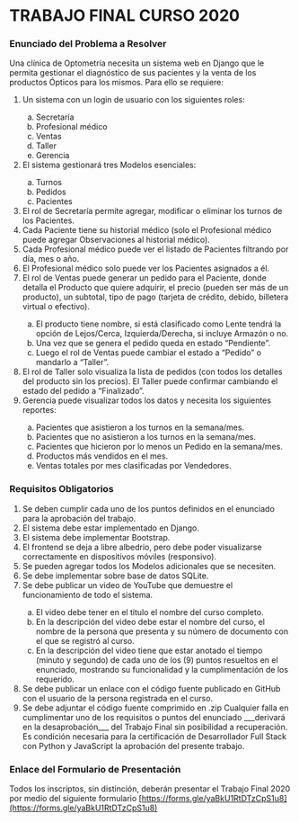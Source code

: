 # TRABAJO FINAL CURSO 2020

### Enunciado del Problema a Resolver

Una clínica de Optometría necesita un sistema web en Django que le permita gestionar el diagnóstico de sus pacientes y la venta de los productos Ópticos para los mismos. Para ello se requiere:

<ol>
    <li>Un sistema con un login de usuario con los siguientes roles:</li>
    <ol type="a">
        <li>Secretaría</li>
        <li>Profesional médico</li>
        <li>Ventas</li>
        <li>Taller</li>
        <li>Gerencia</li>
    </ol>
    <li>El sistema gestionará tres Modelos esenciales:</li>
    <ol type="a">
        <li>Turnos</li>
        <li>Pedidos</li>
        <li>Pacientes</li>
    </ol>
    <li>El rol de Secretaría permite agregar, modificar o eliminar los turnos de los Pacientes.</li>
    <li>Cada Paciente tiene su historial médico (solo el Profesional médico puede agregar Observaciones al historial médico).</li>
    <li>Cada Profesional médico puede ver el listado de Pacientes filtrando por día, mes o año.</li>
    <li>El Profesional médico solo puede ver los Pacientes asignados a él.</li>
    <li>El rol de Ventas puede generar un pedido para el Paciente, donde detalla el Producto que quiere adquirir, el precio (pueden ser más de un producto), un  subtotal, tipo de pago (tarjeta de crédito, debido, billetera virtual o efectivo).</li>
    <ol type="a">
        <li>El producto tiene nombre, si está clasificado como Lente tendrá la opción de Lejos/Cerca, Izquierda/Derecha, si incluye Armazón o no.</li>
        <li>Una vez que se genera el pedido queda en estado “Pendiente”.</li>
        <li>Luego el rol de Ventas puede cambiar el estado a “Pedido” o mandarlo a “Taller”.</li>
    </ol>
    <li>El rol de Taller solo visualiza la lista de pedidos (con todos los detalles del producto sin los precios). El Taller puede confirmar cambiando el estado del pedido a “Finalizado”.</li>
    <li>Gerencia puede visualizar todos los datos y necesita los siguientes reportes:</li>
    <ol type="a">
        <li>Pacientes que asistieron a los turnos en la semana/mes.</li>
        <li>Pacientes que no asistieron a los turnos en la semana/mes.</li>
        <li>Pacientes que hicieron por lo menos un Pedido en la semana/mes.</li>
        <li>Productos más vendidos en el mes.</li>
        <li>Ventas totales por mes clasificadas por Vendedores.</li>
    </ol>
</ol>



### Requisitos Obligatorios

<ol>
    <li>Se deben cumplir cada uno de los puntos definidos en el enunciado para la aprobación del trabajo.</li>
    <li>El sistema debe estar implementado en Django.</li>
    <li>El sistema debe implementar Bootstrap.</li>
    <li>El frontend se deja a libre albedrio, pero debe poder visualizarse correctamente en dispositivos móviles (responsivo).</li>
    <li>Se pueden agregar todos los Modelos adicionales que se necesiten.</li>
    <li>Se debe implementar sobre base de datos SQLite.</li>
    <li>Se debe publicar un video de YouTube que demuestre el funcionamiento de todo el sistema.</li>
    <ol type="a">
        <li>El video debe tener en el titulo el nombre del curso completo.</li>
        <li>En la descripción del video debe estar el nombre del curso, el nombre de la persona que presenta y su número de documento con el que se registró al curso.</li>
        <li>En la descripción del video tiene que estar anotado el tiempo (minuto y segundo) de cada uno de los (9) puntos resueltos en el enunciado, mostrando su funcionalidad y la cumplimentación de los requerido.</li>
    </ol>
    <li>Se debe publicar un enlace con el código fuente publicado en GitHub con el usuario de la persona registrada en el curso.
    <li>Se debe adjuntar el código fuente comprimido en .zip Cualquier falla en cumplimentar uno de los requisitos o puntos del enunciado ___derivará en la desaprobación___ del Trabajo Final sin posibilidad a recuperación. Es condición necesaria para la certificación de Desarrollador Full Stack con Python y JavaScript la aprobación del presente trabajo.</li>
</ol>

### Enlace del Formulario de Presentación

Todos los inscriptos, sin distinción, deberán presentar el Trabajo Final 2020 por medio del siguiente formulario [https://forms.gle/yaBkU1RtDTzCpS1u8](https://forms.gle/yaBkU1RtDTzCpS1u8)


